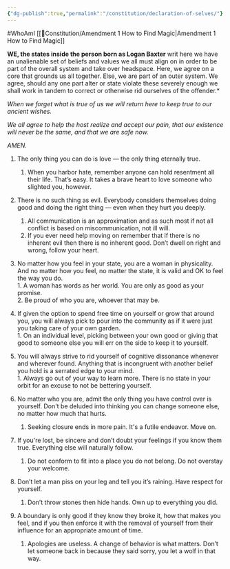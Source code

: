 ```yaml
---
{"dg-publish":true,"permalink":"/constitution/declaration-of-selves/"}
---
```


#WhoAmI 
[[📃Constitution/Amendment 1 How to Find Magic\|Amendment 1 How to Find Magic]]


**WE, the states inside the person born as Logan Baxter** writ here we have an unalienable set of beliefs and values we all must align on in order to be part of the overall system and take over headspace. Here, we agree on a core that grounds us all together. Else, we are part of an outer system. We agree, should any one part alter or state violate these severely enough we shall work in tandem to correct or otherwise rid ourselves of the offender.*

*When we forget what is true of us we will return here to keep true to our ancient wishes.*

*We all agree to help the host realize and accept our pain, that our existence will never be the same, and that we are safe now.*

*AMEN.*

1. The only thing you can do is love — the only thing eternally true.  
   1. When you harbor hate, remember anyone can hold resentment all their life. That’s easy. It takes a brave heart to love someone who slighted you, however.

2. There is no such thing as evil. Everybody considers themselves doing good and doing the right thing — even when they hurt you deeply.   
	1. All communication is an approximation and as such most if not all conflict is based on miscommunication, not ill will.  
	2. If you ever need help moving on remember that if there is no inherent evil then there is no inherent good. Don’t dwell on right and wrong, follow your heart. 

4. No matter how you feel in your state, you are a woman in physicality. And no matter how you feel, no matter the state, it is valid and OK to feel the way you do.  
	   1. A woman has words as her world. You are only as good as your promise.   
	   2. Be proud of who you are, whoever that may be. 

6. If given the option to spend free time on yourself or grow that around you, you will always pick to pour into the community as if it were just you taking care of your own garden.  
	   1. On an individual level, picking between your own good or giving that good to someone else you will err on the side to keep it to yourself.

8. You will always strive to rid yourself of cognitive dissonance whenever and wherever  found. Anything that is incongruent with another belief you hold is a serrated edge to your mind.  
	   1. Always go out of your way to learn more. There is no state in your orbit for an excuse to not be bettering yourself. 

10. No matter who you are, admit the only thing you have control over is yourself. Don't be deluded into thinking you can change someone else, no matter how much that hurts.   
	   1. Seeking closure ends in more pain. It's a futile endeavor. Move on. 

12. If you're lost, be sincere and don’t doubt your feelings if you know them true. Everything else will naturally follow.   
	   1. Do not conform to fit into a place you do not belong. Do not overstay your welcome.

14. Don’t let a man piss on your leg and tell you it’s raining. Have respect for yourself.  
	   1. Don’t throw stones then hide hands. Own up to everything you did.

16. A boundary is only good if they know they broke it, how that makes you feel, and if you then enforce it with the removal of yourself from their influence for an appropriate amount of time.   
	1. Apologies are useless. A change of behavior is what matters. Don’t let someone back in because they said sorry, you let a wolf in that way.